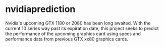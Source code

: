 # nvidiaprediction

Nvidia's upcoming GTX 1180 or 2080 has been long awaited. With the current 10 series way past its expiration date, this project seeks to predict the performance of the upcoming graphics card using specs and performance data from previous GTX xx80 graphics cards.
